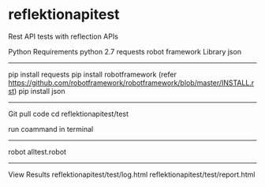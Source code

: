 # reflektionapitest
Rest API tests with reflection APIs

Python Requirements
python 2.7
requests
robot framework Library
json

******************************************************************************************************************
pip install requests
pip install robotframework (refer https://github.com/robotframework/robotframework/blob/master/INSTALL.rst)
pip install json
*****************************************************************************************************************

Git pull code
cd reflektionapitest/test

run coammand in terminal
*****************************************************
robot alltest.robot
****************************************************

View Results
reflektionapitest/test/log.html
reflektionapitest/test/report.html
